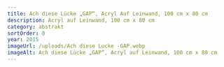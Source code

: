 ```yaml
---
title: Ach diese Lücke „GAP“, Acryl Auf Leinwand, 100 cm x 80 cm
description: Acryl auf Leinwand, 100 cm x 80 cm
category: abstrakt
sortOrder: 0
year: 2015
imageUrl: /uploads/Ach diese Lucke -GAP.webp
imageAlt: Ach diese Lücke „GAP“, Acryl auf Leinwand, 100 cm x 80 cm
---
```

